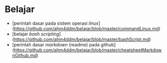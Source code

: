 # Belajar
- [perintah dasar pada sistem operasi *linux*] (https://github.com/ahm4ddm/belajar/blob/master/commandLinux.md)
- [belajar *bash scripting*] (https://github.com/ahm4ddm/belajar/blob/master/bashScript.md)
- [perintah dasar *markdown* (readme) pada github] (https://github.com/ahm4ddm/belajar/blob/master/cheatsheetMarkdownGithub.md)
